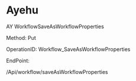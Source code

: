 #     Ayehu


AY WorkflowSaveAsWorkflowProperties

Method: Put

OperationID: Workflow_SaveAsWorkflowProperties

EndPoint:

/Api/workflow/saveAsWorkflowProperties
